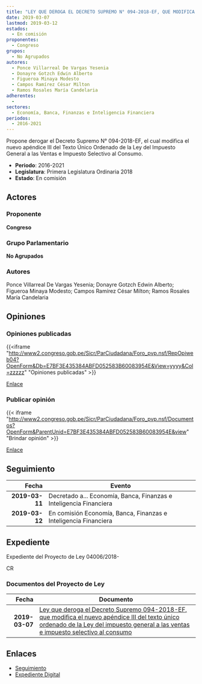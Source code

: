 ```yaml
---
title: "LEY QUE DEROGA EL DECRETO SUPREMO N° 094-2018-EF, QUE MODIFICA EL NUEVO APÉNDICE III DEL TEXTO ÚNICO ORDENADO DE LA LEY DEL IMPUESTO GENERAL A LAS VENTAS E IMPUESTO SELECTIVO AL CONSUMO"
date: 2019-03-07
lastmod: 2019-03-12
estados: 
  - En comisión
proponentes: 
  - Congreso
grupos: 
  - No Agrupados
autores: 
  - Ponce Villarreal De Vargas Yesenia
  - Donayre Gotzch Edwin Alberto
  - Figueroa Minaya Modesto
  - Campos Ramírez César Milton
  - Ramos Rosales María Candelaria
adherentes: 
  - 
sectores: 
  - Economía, Banca, Finanzas e Inteligencia Financiera
periodos: 
  - 2016-2021
---
```


Propone derogar el Decreto Supremo N° 094-2018-EF, el cual modifica el nuevo apéndice III del Texto Único Ordenado de la Ley del Impuesto General a las Ventas e Impuesto Selectivo al Consumo.

- **Periodo**: 2016-2021
- **Legislatura**: Primera Legislatura Ordinaria 2018
- **Estado**: En comisión

## Actores

### Proponente

**Congreso**

### Grupo Parlamentario

**No Agrupados**

### Autores

Ponce Villarreal De Vargas Yesenia; Donayre Gotzch Edwin Alberto; Figueroa Minaya Modesto; Campos Ramírez César Milton; Ramos Rosales María Candelaria


## Opiniones

### Opiniones publicadas

{{<iframe "http://www2.congreso.gob.pe/Sicr/ParCiudadana/Foro_pvp.nsf/RepOpiweb04?OpenForm&Db=E7BF3E435384ABFD052583B60083954E&View=yyyy&Col=zzzzz" "Opiniones publicadas" >}}

[Enlace](http://www2.congreso.gob.pe/Sicr/ParCiudadana/Foro_pvp.nsf/RepOpiweb04?OpenForm&Db=E7BF3E435384ABFD052583B60083954E&View=yyyy&Col=zzzzz)
### Publicar opinión

{{< iframe "http://www2.congreso.gob.pe/Sicr/ParCiudadana/Foro_pvp.nsf/Documentos?OpenForm&ParentUnid=E7BF3E435384ABFD052583B60083954E&view" "Brindar opinión" >}}

[Enlace](http://www2.congreso.gob.pe/Sicr/ParCiudadana/Foro_pvp.nsf/Documentos?OpenForm&ParentUnid=E7BF3E435384ABFD052583B60083954E&view)

## Seguimiento

| Fecha | Evento |
|------:|--------|
| **2019-03-11** | Decretado a... Economía, Banca, Finanzas e Inteligencia Financiera|
| **2019-03-12** | En comisión Economía, Banca, Finanzas e Inteligencia Financiera|


## Expediente

Expediente del Proyecto de Ley 04006/2018-

CR


### Documentos del Proyecto de Ley

| Fecha | Documento |
|------:|--------|
| **2019-03-07** | [Ley que deroga el Decreto Supremo 094-2018-EF, que modifica el nuevo apéndice III del texto único ordenado de la Ley del impuesto general a las ventas e impuesto selectivo al consumo](http://www.leyes.congreso.gob.pe/Documentos/2016_2021/Proyectos_de_Ley_y_de_Resoluciones_Legislativas/PL0400620190307.pdf) |

## Enlaces 

- [Seguimiento](http://www2.congreso.gob.pehttp://www2.congreso.gob.pe/Sicr/TraDocEstProc/CLProLey2016.nsf/f7fff46988ca05b1052578e100829cc7/c039152e2517c182052583b6007efead?OpenDocument)
- [Expediente Digital](http://www2.congreso.gob.pehttp://www2.congreso.gob.pe/Sicr/TraDocEstProc/CLProLey2016.nsf/f7fff46988ca05b1052578e100829cc7/c039152e2517c182052583b6007efead?OpenDocument&Click=05257FB7005EB655.eb71d0cf91d8294e05256cdf006b5706/$Body/0.1C6C)
